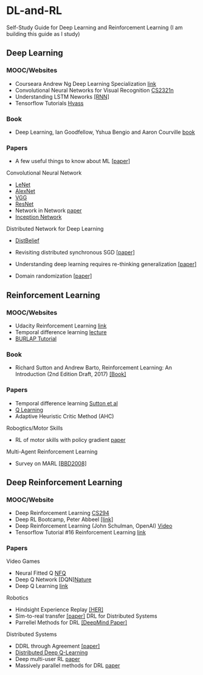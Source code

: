 # DL-and-RL
Self-Study Guide for Deep Learning and Reinforcement Learning
(I am building this guide as I study)

## Deep Learning 

### MOOC/Websites
- Courseara Andrew Ng Deep Learning Specialization [link](https://www.coursera.org/specializations/deep-learning)
- Convolutional Neural Networks for Visual Recognition [CS2321n](http://cs231n.stanford.edu/)
- Understanding LSTM Neworks [[RNN]](http://colah.github.io/posts/2015-08-Understanding-LSTMs/)
- Tensorflow Tutorials [Hvass](https://github.com/Hvass-Labs/TensorFlow-Tutorials)


### Book
- Deep Learning, Ian Goodfellow, Yshua Bengio and Aaron Courville [book](http://www.deeplearningbook.org/)


### Papers
- A few useful things to know about ML [[paper]](https://homes.cs.washington.edu/~pedrod/papers/cacm12.pdf)

Convolutional Neural Network

- [LeNet]()
- [AlexNet]()
- [VGG]()
- [ResNet](https://arxiv.org/pdf/1512.03385.pdf)
- Network in Network [paper]()
- [Inception Network]()

Distributed Network for Deep Learning

- [DistBelief](https://static.googleusercontent.com/media/research.google.com/en//archive/large_deep_networks_nips2012.pdf)
- Revisiting distributed synchronous SGD [[paper]](https://arxiv.org/pdf/1604.00981.pdf)

- Understanding deep learning requires re-thinking generalization [[paper]](https://arxiv.org/pdf/1611.03530.pdf)
- Domain randomization [[paper]](https://arxiv.org/pdf/1703.06907.pdf)

## Reinforcement Learning

### MOOC/Websites
- Udacity Reinforcement Learning [link](https://www.udacity.com/course/reinforcement-learning--ud600)
- Temporal difference learning [lecture]()
- [BURLAP Tutorial](http://burlap.cs.brown.edu/tutorials/index.html)


### Book
-  Richard Sutton and Andrew Barto, Reinforcement Learning: An Introduction (2nd Edition Draft, 2017) [[Book]](http://ufal.mff.cuni.cz/~straka/courses/npfl114/2016/sutton-bookdraft2016sep.pdf)


### Papers
- Temporal difference learning [Sutton et al]()
- [Q Learning](https://link.springer.com/article/10.1007/BF00992698)
- Adaptive Heuristic Critic Method (AHC) 

Robogtics/Motor Skills
- RL of motor skills with policy gradient [paper](http://citeseerx.ist.psu.edu/viewdoc/download?doi=10.1.1.142.8735&rep=rep1&type=pdf)

Multi-Agent Reinforcement Learning
- Survey on MARL [[BBD2008]](http://www.dcsc.tudelft.nl/~bdeschutter/pub/rep/07_019.pdf)

## Deep Reinforcement Learning

### MOOC/Website				
- Deep Reinforcement Learning [CS294](http://rll.berkeley.edu/deeprlcourse/)
- Deep RL Bootcamp, Peter Abbeel [[link]](https://sites.google.com/view/deep-rl-bootcamp/lectures)
- Deep Reinforcement Learning (John Schulman, OpenAI) [Video](https://www.youtube.com/watch?v=PtAIh9KSnjo)
- Tensorflow Tutorial #16 Reinforcement Learning [link](https://github.com/Hvass-Labs/TensorFlow-Tutorials/blob/master/16_Reinforcement_Learning.ipynb)


### Papers

Video Games
- Neural Fitted Q [NFQ]()
- Deep Q Network [DQN][Nature](https://www.nature.com/articles/nature14236)
- Deep Q Learning [link](https://arxiv.org/abs/1312.5602)

Robotics
- Hindsight Experience Replay [[HER]](https://arxiv.org/abs/1707.01495)
- Sim-to-real transfer [[paper]](https://arxiv.org/pdf/1710.06537.pdf)
DRL for Distributed Systems
- Parrellel Methods for DRL [[DeepMind Paper]](https://arxiv.org/pdf/1507.04296.pdf)

Distributed Systems
- DDRL through Agreement [[paper]](http://people.csail.mit.edu/lpk/papers/dars08.pdf)
- [Distributed Deep Q-Learning](https://stanford.edu/~rezab/classes/cme323/S15/projects/deep_Qlearning_report.pdf)
- Deep multi-user RL [paper](https://arxiv.org/pdf/1704.02613.pdf)
- Massively parallel methods for DRL [paper](https://arxiv.org/pdf/1507.04296.pdf)
